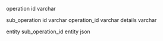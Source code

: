 

operation
id varchar

sub_operation
id varchar
operation_id varchar
details varchar

entity
sub_operation_id
entity json
